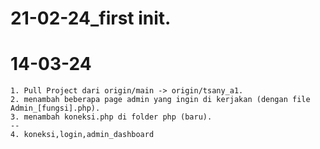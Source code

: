 # 21-02-24_first init.

# 14-03-24
    1. Pull Project dari origin/main -> origin/tsany_a1.
    2. menambah beberapa page admin yang ingin di kerjakan (dengan file Admin_[fungsi].php).
    3. menambah koneksi.php di folder php (baru).
    --
    4. koneksi,login,admin_dashboard
